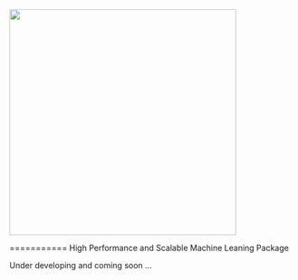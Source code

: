<img src="https://github.com/aksnzhy/xLearn/raw/master/img/xlearn_logo.png" width = "400"/>

===========
High Performance and Scalable Machine Leaning Package

Under developing and coming soon ...
